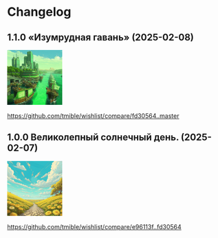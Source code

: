 # Changelog

## 1.1.0 «Изумрудная гавань» (2025-02-08)
<img width="128" height="128" src="release-images/1.1.0.png"/>

https://github.com/tmible/wishlist/compare/fd30564..master


## 1.0.0 Великолепный солнечный день. (2025-02-07)
<img width="128" height="128" src="release-images/1.0.0.png"/>

https://github.com/tmible/wishlist/compare/e96113f..fd30564

